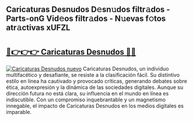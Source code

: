 ## Caricaturas Desnudos D𝚎sn𝚞dos filtr𝚊dos - Parts-onG Vid𝚎os filtr𝚊dos - N𝚞evas f𝚘tos atr𝚊ctivas xUFZL

# <h2><a href="http://mb8f1z4.tromn.icu/?c=Caricaturas+Desnudos">🔗👉👉👉 Caricaturas Desnudos 🔗🔗</a></h2>

[![Caricaturas Desnudos nuevo](https://i.imgur.com/pEAQMta.gif)](http://mb8f1z4.tromn.icu/?c=Caricaturas+Desnudos)
Caricaturas Desnudos, un individuo multifacético y desafiante, se resiste a la clasificación fácil. Su distintivo estilo en línea ha cautivado y provocado críticas, generando debates sobre ética, autoexpresión y la dinámica de las sociedades digitales. Aunque su dirección futura no está clara, su influencia en el mundo en línea es indiscutible. Con un compromiso inquebrantable y un magnetismo innegable, el impacto de Caricaturas Desnudos en los medios digitales es imparable.
